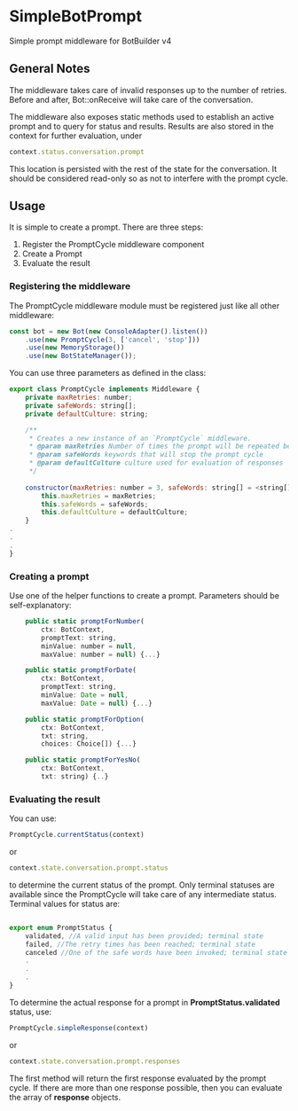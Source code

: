 # SimpleBotPrompt
Simple prompt middleware for BotBuilder v4

## General Notes
The middleware takes care of invalid responses up to the number of retries. Before and after, Bot::onReceive will take care of the conversation.

The middleware also exposes static methods used to establish an active prompt and to query for status and results. Results are also stored in the context for further evaluation, under 

```javascript
context.status.conversation.prompt
```

This location is persisted with the rest of the state for the conversation. It should be considered read-only so as not to interfere with the prompt cycle.

## Usage
It is simple to create a prompt. There are three steps:
1. Register the PromptCycle middleware component
1. Create a Prompt
1. Evaluate the result

### Registering the middleware

The PromptCycle middleware module must be registered just like all other middleware:

```javascript
const bot = new Bot(new ConsoleAdapter().listen())
    .use(new PromptCycle(3, ['cancel', 'stop']))
    .use(new MemoryStorage())
    .use(new BotStateManager());
```
You can use three parameters as defined in the class:

```javascript
export class PromptCycle implements Middleware {
    private maxRetries: number;
    private safeWords: string[];
    private defaultCulture: string;

    /**
     * Creates a new instance of an `PromptCycle` middleware.
     * @param maxRetries Number of times the prompt will be repeated before considered failed.
     * @param safeWords keywords that will stop the prompt cycle
     * @param defaultCulture culture used for evaluation of responses
     */
    
    constructor(maxRetries: number = 3, safeWords: string[] = <string[]>[], defaultCulture = Culture.English) {
        this.maxRetries = maxRetries;
        this.safeWords = safeWords;
        this.defaultCulture = defaultCulture;
    }
.
.
.
}
```
### Creating a prompt

Use one of the helper functions to create a prompt. Parameters should be self-explanatory:

```javascript
    public static promptForNumber(
        ctx: BotContext,
        promptText: string,
        minValue: number = null,
        maxValue: number = null) {...}

    public static promptForDate(
        ctx: BotContext,
        promptText: string,
        minValue: Date = null,
        maxValue: Date = null) {...}        

    public static promptForOption(
        ctx: BotContext,
        txt: string,
        choices: Choice[]) {...}

    public static promptForYesNo(
        ctx: BotContext,
        txt: string) {..}
```
### Evaluating the result

You can use:

```javascript
PromptCycle.currentStatus(context)
```
or
```javascript
context.state.conversation.prompt.status
```


to determine the current status of the prompt. Only terminal statuses are available since the PromptCycle will take care of any intermediate status. Terminal values for status are:

```javascript

export enum PromptStatus {
    validated, //A valid input has been provided; terminal state
    failed, //The retry times has been reached; terminal state
    canceled //One of the safe words have been invoked; terminal state
    .
    .
    .
}

```

To determine the actual response for a prompt in **PromptStatus.validated** status, use:

```javascript
PromptCycle.simpleResponse(context)
```
or
```javascript
context.state.conversation.prompt.responses
```
The first method will return the first response evaluated by the prompt cycle.
If there are more than one response possible, then you can evaluate the array of **response** objects.